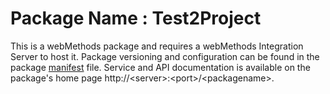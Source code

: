# Package Name : Test2Project
This is a webMethods package and requires a webMethods Integration Server to host it. Package versioning and configuration can be found in the package [manifest](./Test2Project/manifest.v3) file. Service and API documentation is available on the package's home page http://&lt;server&gt;:&lt;port&gt;/&lt;packagename>.